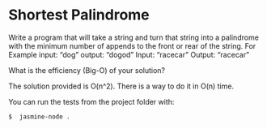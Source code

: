 # Shortest Palindrome 

Write a program that will take a string and turn that string into a palindrome with the minimum number of appends to the front or rear of the string.
For Example
input: “dog”
output: “dogod”
Input: “racecar”
Output: “racecar”

What is the efficiency (Big-O) of your solution?

The solution provided is O(n^2).  There is a way to do it in O(n) time.  

You can run the tests from the project folder with:  

```bash
$  jasmine-node .
```
